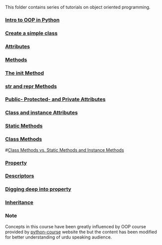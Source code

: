 This folder contains series of tutorials on object oriented programming.

### [Intro to OOP in Python](https://github.com/AtrCheema/python-courses/blob/master/OOP/lesson_1.ipynb)

### [Create a simple class](https://github.com/AtrCheema/python-courses/blob/master/OOP/lesson_2.ipynb)

### [Attributes](https://github.com/AtrCheema/python-courses/blob/master/OOP/lesson_3.ipynb)

### [Methods](https://github.com/AtrCheema/python-courses/blob/master/OOP/lesson_4.ipynb)

### [The __init__ Method](https://github.com/AtrCheema/python-courses/blob/master/OOP/lesson_5.ipynb)

### [__str__ and __repr__ Methods](https://github.com/AtrCheema/python-courses/blob/master/OOP/lesson_6.ipynb)

### [Public- Protected- and Private Attributes](https://github.com/AtrCheema/python-courses/blob/master/OOP/lesson_7.ipynb)

### [Class and instance Attributes](https://github.com/AtrCheema/python-courses/blob/master/OOP/lesson_8.ipynb)

### [Static Methods](https://github.com/AtrCheema/python-courses/blob/master/OOP/lesson_9.ipynb)

### [Class Methods](https://github.com/AtrCheema/python-courses/blob/master/OOP/lesson_10.ipynb)

#[Class Methods vs. Static Methods and Instance Methods]()

### [Property](https://github.com/AtrCheema/python-courses/blob/master/OOP/lesson_11.ipynb)

### [Descriptors](https://github.com/AtrCheema/python-courses/blob/master/OOP/lesson_12.ipynb)

### [Digging deep into property](https://github.com/AtrCheema/python-courses/blob/master/OOP/lesson_13.ipynb)

### [Inheritance](https://github.com/AtrCheema/python-courses/blob/master/OOP/Inheritance.ipynb)



### Note
Concepts in this course have been greatly influenced by OOP course provided by [python-course](https://www.python-course.eu/python3_object_oriented_programming.php) website the but the content has been modified for better understanding of urdu speaking audience.
